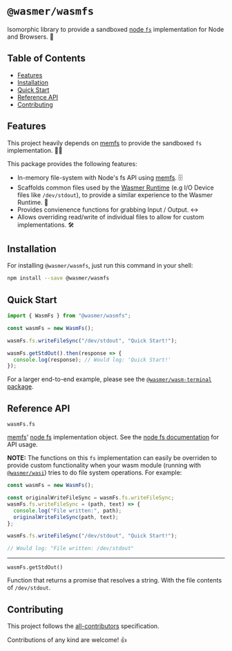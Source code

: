 # `@wasmer/wasmfs`

Isomorphic library to provide a sandboxed [node `fs`](https://nodejs.org/api/fs.html) implementation for Node and Browsers. 📂

## Table of Contents

- [Features](#features)
- [Installation](#installation)
- [Quick Start](#quick-start)
- [Reference API](#reference-api)
- [Contributing](#contributing)

## Features

This project heavily depends on [memfs](https://github.com/streamich/memfs) to provide the sandboxed `fs` implementation. 🙏😄

This package provides the following features:

- In-memory file-system with Node's fs API using [memfs](https://github.com/streamich/memfs). 🗄️
- Scaffolds common files used by the [Wasmer Runtime](https://github.com/wasmerio/wasmer) (e.g I/O Device files like `/dev/stdout`), to provide a similar experience to the Wasmer Runtime. 🔌
- Provides convienence functions for grabbing Input / Output. ↔️
- Allows overriding read/write of individual files to allow for custom implementations. 🛠️

## Installation

For installing `@wasmer/wasmfs`, just run this command in your shell:

```bash
npm install --save @wasmer/wasmfs
```

## Quick Start

```js
import { WasmFs } from "@wasmer/wasmfs";

const wasmFs = new WasmFs();

wasmFs.fs.writeFileSync("/dev/stdout", "Quick Start!");

wasmFs.getStdOut().then(response => {
  console.log(response); // Would log: 'Quick Start!'
});
```

For a larger end-to-end example, please see the [`@wasmer/wasm-terminal` package](https://github.com/wasmerio/wasmer-js/tree/master/packages/wasm-terminal).

## Reference API

`wasmFs.fs`

[memfs](https://github.com/streamich/memfs)' [node fs](https://nodejs.org/api/fs.html) implementation object. See the [node fs documentation](https://nodejs.org/api/fs.html) for API usage.

**NOTE:** The functions on this `fs` implementation can easily be overriden to provide custom functionality when your wasm module (running with [`@wasmer/wasi`](https://github.com/wasmerio/wasmer-js/tree/master/packages/wasi)) tries to do file system operations. For example:

```js
const wasmFs = new WasmFs();

const originalWriteFileSync = wasmFs.fs.writeFileSync;
wasmFs.fs.writeFileSync = (path, text) => {
  console.log("File written:", path);
  originalWriteFileSync(path, text);
};

wasmFs.fs.writeFileSync("/dev/stdout", "Quick Start!");

// Would log: "File written: /dev/stdout"
```

---

`wasmFs.getStdOut()`

Function that returns a promise that resolves a string. With the file contents of `/dev/stdout`.

## Contributing

This project follows the [all-contributors](https://github.com/kentcdodds/all-contributors) specification.

Contributions of any kind are welcome! 👍

